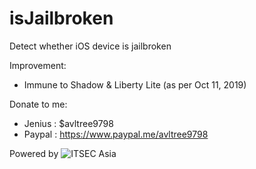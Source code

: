 # isJailbroken
Detect whether iOS device is jailbroken

Improvement:
- Immune to Shadow & Liberty Lite (as per Oct 11, 2019)

Donate to me:
- Jenius : $avltree9798
- Paypal : https://www.paypal.me/avltree9798


Powered by
![ITSEC Asia](https://www.itsec.asia/f699ff6a49639bd64ca01793296810f1.svg)
